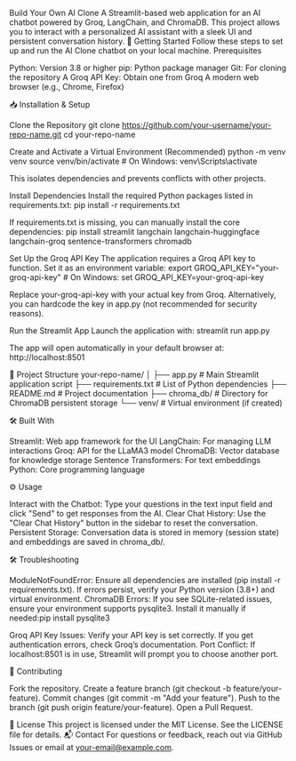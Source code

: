 Build Your Own AI Clone
A Streamlit-based web application for an AI chatbot powered by Groq, LangChain, and ChromaDB. This project allows you to interact with a personalized AI assistant with a sleek UI and persistent conversation history.
🚀 Getting Started
Follow these steps to set up and run the AI Clone chatbot on your local machine.
Prerequisites

Python: Version 3.8 or higher
pip: Python package manager
Git: For cloning the repository
A Groq API Key: Obtain one from Groq
A modern web browser (e.g., Chrome, Firefox)

📥 Installation & Setup

Clone the Repository
git clone https://github.com/your-username/your-repo-name.git
cd your-repo-name


Create and Activate a Virtual Environment (Recommended)
python -m venv venv
source venv/bin/activate  # On Windows: venv\Scripts\activate

This isolates dependencies and prevents conflicts with other projects.

Install Dependencies
Install the required Python packages listed in requirements.txt:
pip install -r requirements.txt

If requirements.txt is missing, you can manually install the core dependencies:
pip install streamlit langchain langchain-huggingface langchain-groq sentence-transformers chromadb


Set Up the Groq API Key
The application requires a Groq API key to function. Set it as an environment variable:
export GROQ_API_KEY="your-groq-api-key"  # On Windows: set GROQ_API_KEY=your-groq-api-key

Replace your-groq-api-key with your actual key from Groq. Alternatively, you can hardcode the key in app.py (not recommended for security reasons).

Run the Streamlit App
Launch the application with:
streamlit run app.py

The app will open automatically in your default browser at:
http://localhost:8501



📁 Project Structure
your-repo-name/
│
├── app.py              # Main Streamlit application script
├── requirements.txt    # List of Python dependencies
├── README.md           # Project documentation
├── chroma_db/          # Directory for ChromaDB persistent storage
└── venv/               # Virtual environment (if created)

🛠️ Built With

Streamlit: Web app framework for the UI
LangChain: For managing LLM interactions
Groq: API for the LLaMA3 model
ChromaDB: Vector database for knowledge storage
Sentence Transformers: For text embeddings
Python: Core programming language

⚙️ Usage

Interact with the Chatbot: Type your questions in the text input field and click "Send" to get responses from the AI.
Clear Chat History: Use the "Clear Chat History" button in the sidebar to reset the conversation.
Persistent Storage: Conversation data is stored in memory (session state) and embeddings are saved in chroma_db/.

🛠️ Troubleshooting

ModuleNotFoundError: Ensure all dependencies are installed (pip install -r requirements.txt). If errors persist, verify your Python version (3.8+) and virtual environment.
ChromaDB Errors: If you see SQLite-related issues, ensure your environment supports pysqlite3. Install it manually if needed:pip install pysqlite3


Groq API Key Issues: Verify your API key is set correctly. If you get authentication errors, check Groq’s documentation.
Port Conflict: If localhost:8501 is in use, Streamlit will prompt you to choose another port.

🤝 Contributing

Fork the repository.
Create a feature branch (git checkout -b feature/your-feature).
Commit changes (git commit -m "Add your feature").
Push to the branch (git push origin feature/your-feature).
Open a Pull Request.

📜 License
This project is licensed under the MIT License. See the LICENSE file for details.
📬 Contact
For questions or feedback, reach out via GitHub Issues or email at your-email@example.com.
